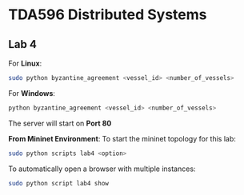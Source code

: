 # TDA596 Distributed Systems
## Lab 4

For **Linux**: 
```sh
sudo python byzantine_agreement <vessel_id> <number_of_vessels>
```

For **Windows**: 
```sh
python byzantine_agreement <vessel_id> <number_of_vessels>
```

The server will start on __Port 80__

**From Mininet Environment**:
To start the mininet topology for this lab:
```sh
sudo python scripts lab4 <option>
``` 
To automatically open a browser with multiple instances:
```sh
sudo python script lab4 show
```

